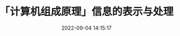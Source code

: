 ---
title: 「计算机组成原理」信息的表示与处理
date: 2022-09-04 14:15:17
categories: 计算机组成原理
tags:
    - 计算机数制基础
    - CSAPP
---